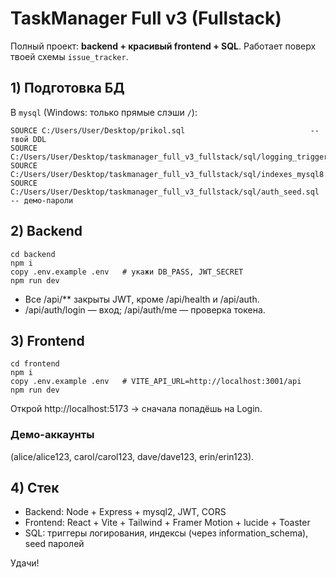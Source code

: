 # TaskManager Full v3 (Fullstack)
Полный проект: **backend + красивый frontend + SQL**. Работает поверх твоей схемы `issue_tracker`.

## 1) Подготовка БД
В `mysql` (Windows: только прямые слэши `/`):
```
SOURCE C:/Users/User/Desktop/prikol.sql                            -- твой DDL
SOURCE C:/Users/User/Desktop/taskmanager_full_v3_fullstack/sql/logging_triggers.sql
SOURCE C:/Users/User/Desktop/taskmanager_full_v3_fullstack/sql/indexes_mysql8.sql
SOURCE C:/Users/User/Desktop/taskmanager_full_v3_fullstack/sql/auth_seed.sql       -- демо-пароли
```

## 2) Backend
```
cd backend
npm i
copy .env.example .env   # укажи DB_PASS, JWT_SECRET
npm run dev
```
- Все /api/** закрыты JWT, кроме /api/health и /api/auth.
- /api/auth/login — вход; /api/auth/me — проверка токена.

## 3) Frontend
```
cd frontend
npm i
copy .env.example .env   # VITE_API_URL=http://localhost:3001/api
npm run dev
```
Открой http://localhost:5173 → сначала попадёшь на Login.

### Демо-аккаунты
(alice/alice123, carol/carol123, dave/dave123, erin/erin123).

## 4) Стек
- Backend: Node + Express + mysql2, JWT, CORS
- Frontend: React + Vite + Tailwind + Framer Motion + lucide + Toaster
- SQL: триггеры логирования, индексы (через information_schema), seed паролей

Удачи!